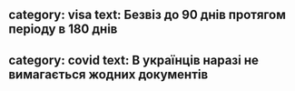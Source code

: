 category: visa
text: Безвіз до 90 днів протягом періоду в 180 днів
---
category: covid
text: В українців наразі не вимагається жодних документів
---
